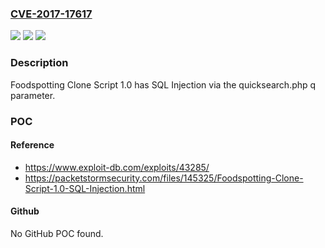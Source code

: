 ### [CVE-2017-17617](https://cve.mitre.org/cgi-bin/cvename.cgi?name=CVE-2017-17617)
![](https://img.shields.io/static/v1?label=Product&message=n%2Fa&color=blue)
![](https://img.shields.io/static/v1?label=Version&message=n%2Fa&color=blue)
![](https://img.shields.io/static/v1?label=Vulnerability&message=n%2Fa&color=brighgreen)

### Description

Foodspotting Clone Script 1.0 has SQL Injection via the quicksearch.php q parameter.

### POC

#### Reference
- https://www.exploit-db.com/exploits/43285/
- https://packetstormsecurity.com/files/145325/Foodspotting-Clone-Script-1.0-SQL-Injection.html

#### Github
No GitHub POC found.


